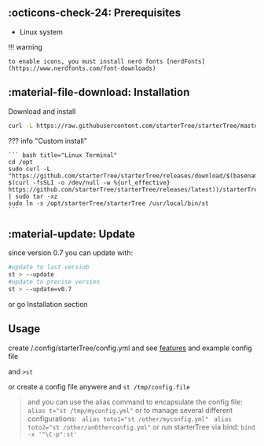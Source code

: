 

## :octicons-check-24: Prerequisites

* Linux system

!!! warning

    to enable icons, you must install nerd fonts [nerdFonts](https://www.nerdfonts.com/font-downloads)


## :material-file-download: Installation

Download and install
``` bash title="Linux Terminal"
curl -L https://raw.githubusercontent.com/starterTree/starterTree/master/install.sh | bash

```

??? info "Custom install"
  
    ``` bash title="Linux Terminal"
    cd /opt 
    sudo curl -L "https://github.com/starterTree/starterTree/releases/download/$(basename $(curl -fsSLI -o /dev/null -w %{url_effective} https://github.com/starterTree/starterTree/releases/latest))/starterTree.tar.gz" | sudo tar -xz 
    sudo ln -s /opt/starterTree/starterTree /usr/local/bin/st
    ```

<!--  curl -L ’https://github.com/thomas10-10/az/releases/download/v0.3/az.tar.gz' | tar -xz - -C az --strip-components=1 -->


## :material-update: Update 

since version 0.7 you can update with:
``` bash title="Linux Terminal"
#update to last versiob
st > --update
#update to precise version
st > --update=v0.7
```

or go Installation section

## Usage

create /.config/starterTree/config.yml and see [features]() and example config file

and `>st`

or create a  config file anywere and `st /tmp/config.file`

>and you can use the alias command to encapsulate the config file:
` alias t="st /tmp/myconfig.yml"`
or to manage several different configurations:
` alias toto1="st /other/myconfig.yml"`
` alias toto2="st /other/anOtherconfig.yml"`
or run starterTree via bind:
`bind -x '"\C-p":st'`



